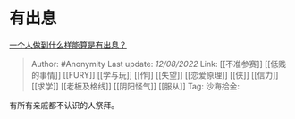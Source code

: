 # 有出息
[一个人做到什么样能算是有出息？](https://www.zhihu.com/question/40556138/answer/2614232643)

> Author: #Anonymity
> Last update: *12/08/2022*
> Link: [[不准参赛]] [[低贱的事情]] [[FURY]] [[学与玩]] [[作]] [[失望]] [[恋爱原理]] [[侠]] [[信力]] [[求学]] [[老板及格线]] [[阴阳怪气]] [[服从]]
> Tag:
> 沙海拾金:

有所有亲戚都不认识的人祭拜。
